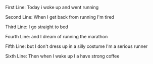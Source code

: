 First Line: Today i woke up and went running

Second Line: When I get back from running I'm tired

Third Line: I go straight to bed

Fourth Line: and I dream of running the marathon

Fifth Line:  but I don't dress up in a silly costume I'm a serious runner

Sixth Line:  Then when I wake up I a have strong coffee 

